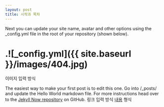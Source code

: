 ```yaml
---
layout: post
title: 시작과 목차
---
```


Next you can update your site name, avatar and other options using the _config.yml file in the root of your repository (shown below).

# .![_config.yml]({{ site.baseurl }}/images/404.jpg)
이미지 입력 방식

The easiest way to make your first post is to edit this one. Go into /_posts/ and update the Hello World markdown file. For more instructions head over to the 
[Jekyll Now repository](https://github.com/barryclark/jekyll-now) on GitHub.
링크 입력 방식 [내용](링크) 형식

